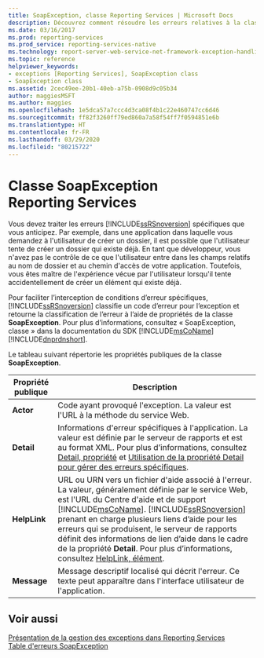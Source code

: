 ```yaml
---
title: SoapException, classe Reporting Services | Microsoft Docs
description: Découvrez comment résoudre les erreurs relatives à la classe SoapException de Reporting Services.
ms.date: 03/16/2017
ms.prod: reporting-services
ms.prod_service: reporting-services-native
ms.technology: report-server-web-service-net-framework-exception-handling
ms.topic: reference
helpviewer_keywords:
- exceptions [Reporting Services], SoapException class
- SoapException class
ms.assetid: 2cec49ee-20b1-40eb-a75b-0908d9c05b34
author: maggiesMSFT
ms.author: maggies
ms.openlocfilehash: 1e5dca57a7ccc4d3ca08f4b1c22e460747cc6d46
ms.sourcegitcommit: ff82f3260ff79ed860a7a58f54ff7f0594851e6b
ms.translationtype: HT
ms.contentlocale: fr-FR
ms.lasthandoff: 03/29/2020
ms.locfileid: "80215722"
---
```

# <a name="reporting-services-soapexception-class"></a>Classe SoapException Reporting Services
  Vous devez traiter les erreurs [!INCLUDE[ssRSnoversion](../../../includes/ssrsnoversion-md.md)] spécifiques que vous anticipez. Par exemple, dans une application dans laquelle vous demandez à l'utilisateur de créer un dossier, il est possible que l'utilisateur tente de créer un dossier qui existe déjà. En tant que développeur, vous n'avez pas le contrôle de ce que l'utilisateur entre dans les champs relatifs au nom de dossier et au chemin d'accès de votre application. Toutefois, vous êtes maître de l'expérience vécue par l'utilisateur lorsqu'il tente accidentellement de créer un élément qui existe déjà.  
  
 Pour faciliter l’interception de conditions d’erreur spécifiques, [!INCLUDE[ssRSnoversion](../../../includes/ssrsnoversion-md.md)] classifie un code d’erreur pour l’exception et retourne la classification de l’erreur à l’aide de propriétés de la classe **SoapException**. Pour plus d’informations, consultez « SoapException, classe » dans la documentation du SDK [!INCLUDE[msCoName](../../../includes/msconame-md.md)] [!INCLUDE[dnprdnshort](../../../includes/dnprdnshort-md.md)].  
  
 Le tableau suivant répertorie les propriétés publiques de la classe **SoapException**.  
  
|Propriété publique|Description|  
|---------------------|-----------------|  
|**Actor**|Code ayant provoqué l'exception. La valeur est l'URL à la méthode du service Web.|  
|**Detail**|Informations d'erreur spécifiques à l'application. La valeur est définie par le serveur de rapports et est au format XML. Pour plus d’informations, consultez [Detail, propriété](../../../reporting-services/report-server-web-service-net-framework-exception-handling/soapexception-class/detail-property.md) et [Utilisation de la propriété Detail pour gérer des erreurs spécifiques](../../../reporting-services/report-server-web-service-net-framework-exception-handling/best-practices/using-the-detail-property-to-handle-specific-errors.md).|  
|**HelpLink**|URL ou URN vers un fichier d'aide associé à l'erreur. La valeur, généralement définie par le service Web, est l'URL du Centre d'aide et de support [!INCLUDE[msCoName](../../../includes/msconame-md.md)]. [!INCLUDE[ssRSnoversion](../../../includes/ssrsnoversion-md.md)] prenant en charge plusieurs liens d’aide pour les erreurs qui se produisent, le serveur de rapports définit des informations de lien d’aide dans le cadre de la propriété **Detail**. Pour plus d’informations, consultez [HelpLink, élément](../../../reporting-services/report-server-web-service-net-framework-exception-handling/soapexception-class/helplink-element.md).|  
|**Message**|Message descriptif localisé qui décrit l'erreur. Ce texte peut apparaître dans l'interface utilisateur de l'application.|  
  
## <a name="see-also"></a>Voir aussi  
 [Présentation de la gestion des exceptions dans Reporting Services](../../../reporting-services/report-server-web-service-net-framework-exception-handling/introducing-exception-handling-in-reporting-services.md)   
 [Table d'erreurs SoapException](../../../reporting-services/report-server-web-service-net-framework-exception-handling/soapexception-class/soapexception-errors-table.md)  
  
  
